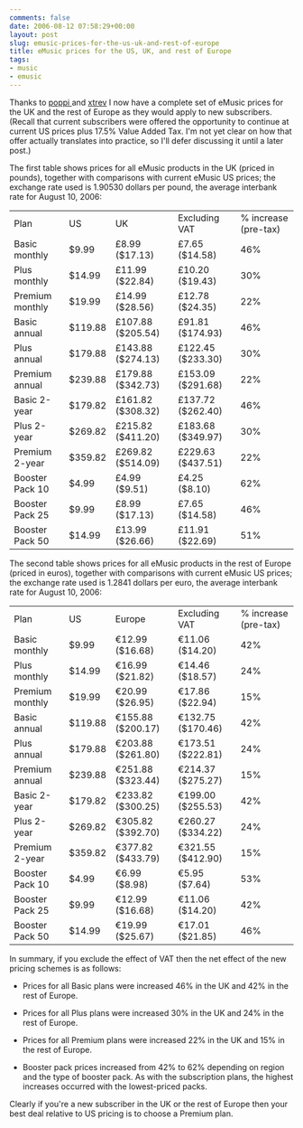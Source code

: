 ```yaml
---
comments: false
date: 2006-08-12 07:58:29+00:00
layout: post
slug: emusic-prices-for-the-us-uk-and-rest-of-europe
title: eMusic prices for the US, UK, and rest of Europe
tags:
- music
- emusic
---
```


Thanks to [poppi ](http://www.emusic.com/profile/index.html?nickname=poppi)and [xtrev](http://www.emusic.com/profile/index.html?nickname=xtrev) I now have a complete set of eMusic prices for the UK and the rest of Europe as they would apply to new subscribers. (Recall that current subscribers were offered the opportunity to continue at current US prices plus 17.5% Value Added Tax. I'm not yet clear on how that offer actually translates into practice, so I'll defer discussing it until a later post.)

The first table shows prices for all eMusic products in the UK (priced in pounds), together with comparisons with current eMusic US prices; the exchange rate used is 1.90530 dollars per pound, the average interbank rate for August 10, 2006:
<table >
<tr >

<td >Plan
</td>

<td >US
</td>

<td >UK
</td>

<td >Excluding VAT
</td>

<td >% increase (pre-tax)
</td>
</tr>
<tr >

<td >Basic monthly
</td>

<td >$9.99
</td>

<td >£8.99 ($17.13)
</td>

<td >£7.65 ($14.58)
</td>

<td >46%
</td>
</tr>
<tr >

<td >Plus monthly
</td>

<td >$14.99
</td>

<td >£11.99 ($22.84)
</td>

<td >£10.20 ($19.43)
</td>

<td >30%
</td>
</tr>
<tr >

<td >Premium monthly
</td>

<td >$19.99
</td>

<td >£14.99 ($28.56)
</td>

<td >£12.78 ($24.35)
</td>

<td >22%
</td>
</tr>
<tr >

<td >Basic annual
</td>

<td >$119.88
</td>

<td >£107.88 ($205.54)
</td>

<td >£91.81 ($174.93)
</td>

<td >46%
</td>
</tr>
<tr >

<td >Plus annual
</td>

<td >$179.88
</td>

<td >£143.88 ($274.13)
</td>

<td >£122.45 ($233.30)
</td>

<td >30%
</td>
</tr>
<tr >

<td >Premium annual
</td>

<td >$239.88
</td>

<td >£179.88 ($342.73)
</td>

<td >£153.09 ($291.68)
</td>

<td >22%
</td>
</tr>
<tr >

<td >Basic 2-year
</td>

<td >$179.82
</td>

<td >£161.82 ($308.32)
</td>

<td >£137.72 ($262.40)
</td>

<td >46%
</td>
</tr>
<tr >

<td >Plus 2-year
</td>

<td >$269.82
</td>

<td >£215.82 ($411.20)
</td>

<td >£183.68 ($349.97)
</td>

<td >30%
</td>
</tr>
<tr >

<td >Premium 2-year
</td>

<td >$359.82
</td>

<td >£269.82 ($514.09)
</td>

<td >£229.63 ($437.51)
</td>

<td >22%
</td>
</tr>
<tr >

<td >Booster Pack 10
</td>

<td >$4.99
</td>

<td >£4.99 ($9.51)
</td>

<td >£4.25 ($8.10)
</td>

<td >62%
</td>
</tr>
<tr >

<td >Booster Pack 25
</td>

<td >$9.99
</td>

<td >£8.99 ($17.13)
</td>

<td >£7.65 ($14.58)
</td>

<td >46%
</td>
</tr>
<tr >

<td >Booster Pack 50
</td>

<td >$14.99
</td>

<td >£13.99 ($26.66)
</td>

<td >£11.91 ($22.69)
</td>

<td >51%
</td>
</tr>
</table>
The second table shows prices for all eMusic products in the rest of Europe (priced in euros), together with comparisons with current eMusic US prices; the exchange rate used is 1.2841 dollars per euro, the average interbank rate for August 10, 2006:
<table >
<tr >

<td >Plan
</td>

<td >US
</td>

<td >Europe
</td>

<td >Excluding VAT
</td>

<td >% increase (pre-tax)
</td>
</tr>
<tr >

<td >Basic monthly
</td>

<td >$9.99
</td>

<td >€12.99 ($16.68)
</td>

<td >€11.06 ($14.20)
</td>

<td >42%
</td>
</tr>
<tr >

<td >Plus monthly
</td>

<td >$14.99
</td>

<td >€16.99 ($21.82)
</td>

<td >€14.46 ($18.57)
</td>

<td >24%
</td>
</tr>
<tr >

<td >Premium monthly
</td>

<td >$19.99
</td>

<td >€20.99 ($26.95)
</td>

<td >€17.86 ($22.94)
</td>

<td >15%
</td>
</tr>
<tr >

<td >Basic annual
</td>

<td >$119.88
</td>

<td >€155.88 ($200.17)
</td>

<td >€132.75 ($170.46)
</td>

<td >42%
</td>
</tr>
<tr >

<td >Plus annual
</td>

<td >$179.88
</td>

<td >€203.88 ($261.80)
</td>

<td >€173.51 ($222.81)
</td>

<td >24%
</td>
</tr>
<tr >

<td >Premium annual
</td>

<td >$239.88
</td>

<td >€251.88 ($323.44)
</td>

<td >€214.37 ($275.27)
</td>

<td >15%
</td>
</tr>
<tr >

<td >Basic 2-year
</td>

<td >$179.82
</td>

<td >€233.82 ($300.25)
</td>

<td >€199.00 ($255.53)
</td>

<td >42%
</td>
</tr>
<tr >

<td >Plus 2-year
</td>

<td >$269.82
</td>

<td >€305.82 ($392.70)
</td>

<td >€260.27 ($334.22)
</td>

<td >24%
</td>
</tr>
<tr >

<td >Premium 2-year
</td>

<td >$359.82
</td>

<td >€377.82 ($433.79)
</td>

<td >€321.55 ($412.90)
</td>

<td >15%
</td>
</tr>
<tr >

<td >Booster Pack 10
</td>

<td >$4.99
</td>

<td >€6.99 ($8.98)
</td>

<td >€5.95 ($7.64)
</td>

<td >53%
</td>
</tr>
<tr >

<td >Booster Pack 25
</td>

<td >$9.99
</td>

<td >€12.99 ($16.68)
</td>

<td >€11.06 ($14.20)
</td>

<td >42%
</td>
</tr>
<tr >

<td >Booster Pack 50
</td>

<td >$14.99
</td>

<td >€19.99 ($25.67)
</td>

<td >€17.01 ($21.85)
</td>

<td >46%
</td>
</tr>
</table>
In summary, if you exclude the effect of VAT then the net effect of the new pricing schemes is as follows:



	
  * Prices for all Basic plans were increased 46% in the UK and 42% in the rest of Europe.

	
  * Prices for all Plus plans were increased 30% in the UK and 24% in the rest of Europe.

	
  * Prices for all Premium plans were increased 22% in the UK and 15% in the rest of Europe.

	
  * Booster pack prices increased from 42% to 62% depending on region and the type of booster pack. As with the subscription plans, the highest increases occurred with the lowest-priced packs.


Clearly if you're a new subscriber in the UK or the rest of Europe then your best deal relative to US pricing is to choose a Premium plan.
